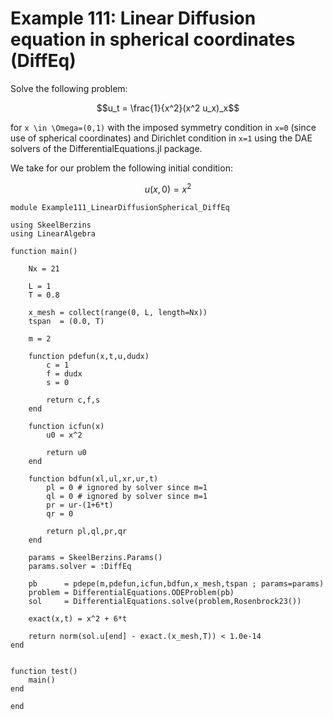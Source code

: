 # Example 111: Linear Diffusion equation in spherical coordinates (DiffEq)

Solve the following problem:
```math
u_t = \frac{1}{x^2}(x^2 u_x)_x
```
for ``x \in \Omega=(0,1)`` with the imposed symmetry condition in ``x=0`` (since use of spherical coordinates)
and Dirichlet condition in ``x=1`` using the DAE solvers of the DifferentialEquations.jl package.

We take for our problem the following initial condition:
```math
u(x,0) = x^2
```

```
module Example111_LinearDiffusionSpherical_DiffEq

using SkeelBerzins
using LinearAlgebra

function main()

    Nx = 21
    
    L = 1
    T = 0.8
    
    x_mesh = collect(range(0, L, length=Nx))
    tspan  = (0.0, T)
    
    m = 2

    function pdefun(x,t,u,dudx)
        c = 1
        f = dudx
        s = 0
        
        return c,f,s
    end

    function icfun(x)
        u0 = x^2
        
        return u0
    end

    function bdfun(xl,ul,xr,ur,t)
        pl = 0 # ignored by solver since m=1
        ql = 0 # ignored by solver since m=1
        pr = ur-(1+6*t)
        qr = 0
    
        return pl,ql,pr,qr
    end

    params = SkeelBerzins.Params()
    params.solver = :DiffEq

    pb      = pdepe(m,pdefun,icfun,bdfun,x_mesh,tspan ; params=params)
    problem = DifferentialEquations.ODEProblem(pb)
    sol     = DifferentialEquations.solve(problem,Rosenbrock23())

    exact(x,t) = x^2 + 6*t

    return norm(sol.u[end] - exact.(x_mesh,T)) < 1.0e-14
end


function test()
    main()
end

end
```
